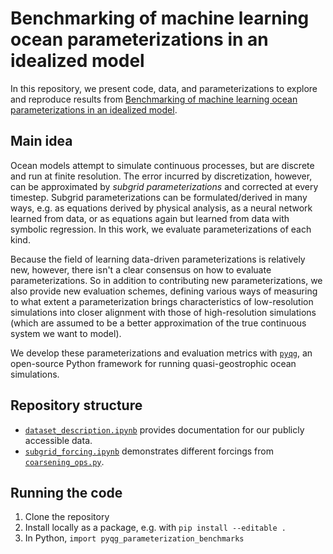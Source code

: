 # Benchmarking of machine learning ocean parameterizations in an idealized model

In this repository, we present code, data, and parameterizations to explore and reproduce results from [Benchmarking of machine learning ocean parameterizations in an idealized model](#).

## Main idea

Ocean models attempt to simulate continuous processes, but are discrete and run at finite resolution. The error incurred by discretization, however, can be approximated by _subgrid parameterizations_ and corrected at every timestep.  Subgrid parameterizations can be formulated/derived in many ways, e.g. as equations derived by physical analysis, as a neural network learned from data, or as equations again but learned from data with symbolic regression. In this work, we evaluate parameterizations of each kind.

Because the field of learning data-driven parameterizations is relatively new, however, there isn't a clear consensus on how to evaluate parameterizations. So in addition to contributing new parameterizations, we also provide new evaluation schemes, defining various ways of measuring to what extent a parameterization brings characteristics of low-resolution simulations into closer alignment with those of high-resolution simulations (which are assumed to be a better approximation of the true continuous system we want to model).

We develop these parameterizations and evaluation metrics with [`pyqg`](https://pyqg.readthedocs.io/en/latest/), an open-source Python framework for running quasi-geostrophic ocean simulations.

## Repository structure

- [`dataset_description.ipynb`](./notebooks/dataset_description.ipynb) provides documentation for our publicly accessible data.
- [`subgrid_forcing.ipynb`](./notebooks/subgrid_forcing.ipynb) demonstrates different forcings from [`coarsening_ops.py`](./src/pyqg_parameterization_benchmarks/coarsening_ops.py).

## Running the code

1. Clone the repository
1. Install locally as a package, e.g. with `pip install --editable .`
1. In Python, `import pyqg_parameterization_benchmarks`
